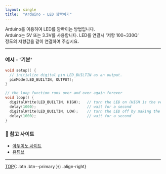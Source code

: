 ```yaml
---
layout: single
title:  "Arduino - LED 깜빡이기"
---
```


Arduino를 이용하여 LED를 깜빡이는 방법입니다.  
Arduino는 5V 또는 3.3V를 사용합니다. LED를 연결시 '저항 100~330Ω'   
정도의 저항값을 같이 연결하여 주십시요.

***

### 예시 - '기본'
```cpp
void setup() {
  // initialize digital pin LED_BUILTIN as an output.
  pinMode(LED_BUILTIN, OUTPUT);
}

// the loop function runs over and over again forever
void loop() {
  digitalWrite(LED_BUILTIN, HIGH);   // turn the LED on (HIGH is the voltage level)
  delay(1000);                       // wait for a second
  digitalWrite(LED_BUILTIN, LOW);    // turn the LED off by making the voltage LOW
  delay(1000);                       // wait for a second
}
```

### 🚀 참고 사이트

- [아두이노 사이트](https://modoocode.com/66)
- [유튜브](https://www.inflearn.com/course/following-c/dashboard)


***
[TOP](#){: .btn .btn--primary }{: .align-right}
